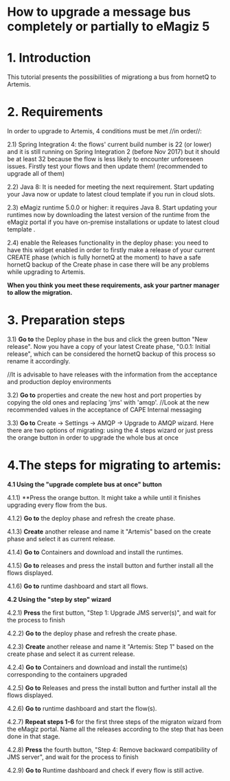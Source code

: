 # How to upgrade a message bus completely or partially to eMagiz 5 

# 1. Introduction

This tutorial presents the possibilities of migrationg a bus from hornetQ to Artemis.

# 2. Requirements

In order to upgrade to Artemis, 4 conditions must be met //in order//:

2.1) Spring Integration 4: the flows' current build number is 22 (or lower) and it is still running on Spring Integration 2 (before Nov 2017) but it should be at least 32 because the flow is less likely to encounter unforeseen issues. Firstly test your flows and then update them! (recommended to upgrade all of them)

2.2) Java 8: It is needed for meeting the next requirement. Start updating your Java now or update to latest cloud template if you run in cloud slots. 

2.3) eMagiz runtime 5.0.0 or higher: it requires Java 8. Start updating your runtimes now by downloading the latest version of the runtime from the eMagiz portal if you have on-premise installations or update to latest cloud template .

2.4) enable the Releases functionality in the deploy phase: you need to have this widget enabled in order to firstly make a release of your current CREATE phase (which is fully hornetQ at the moment) to have a safe hornetQ backup of the Create phase in case there will be any problems while upgrading to Artemis.

  **When you think you meet these requirements, ask your partner manager to allow the migration.**

# 3. Preparation steps 

3.1) **Go to** the Deploy phase in the bus and click the green button "New release". Now you have a copy of your latest Create phase, "0.0.1: Initial release",  which can be considered the hornetQ backup of this process so rename it accordingly.

//It is advisable to have releases with the information from the acceptance and production deploy environments

3.2) **Go to** properties and create the new host and port properties by copying the old ones and replacing 'jms' with 'amqp'.
//Look at the new recommended values in the acceptance of CAPE Internal messaging

3.3) **Go to** Create -> Settings -> AMQP -> Upgrade to AMQP wizard. Here there are two options of migrating: using the 4 steps wizard or just press the orange button in order to upgrade the whole bus at once 


# 4.The steps for migrating to artemis: 

 **4.1 Using the "upgrade complete bus at once" button**

4.1.1) **Press the orange button. It might take a while until it finishes upgrading every flow from the bus. 

4.1.2) **Go to** the deploy phase and refresh the create phase. 

4.1.3) **Create** another release and name it "Artemis" based on the create phase and select it as current release.

4.1.4) **Go to** Containers and download and install the runtimes.

4.1.5) **Go to** releases and press the install button and further install all the flows displayed.  

4.1.6) **Go to** runtime dashboard and start all flows.


 **4.2 Using the "step by step" wizard** 

4.2.1) **Press** the first button, "Step 1: Upgrade JMS server(s)", and wait for the process to finish

4.2.2) **Go to** the deploy phase and refresh the create phase. 

4.2.3) **Create** another release and name it "Artemis: Step 1" based on the create phase and select it as current release.

4.2.4) **Go to** Containers and download and install the runtime(s) corresponding to the containers upgraded

4.2.5) **Go to** Releases and press the install button and further install all the flows displayed.

4.2.6) **Go to** runtime dashboard and start the flow(s).

4.2.7) **Repeat steps 1-6** for the first three steps of the migraton wizard from the eMagiz portal. Name all the releases according to 
the step that has been done in that stage.

4.2.8) **Press** the fourth button, "Step 4: Remove backward compatibility of JMS server", and wait for the process to finish

4.2.9) **Go to** Runtime dashboard and check if every flow is still active.
